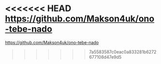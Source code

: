 <<<<<<< HEAD
https://github.com/Makson4uk/ono-tebe-nado
=======
https://github.com/Makson4uk/ono-tebe-nado
>>>>>>> 7a5583587c0eac0a833281b6272677108d47e9d5

